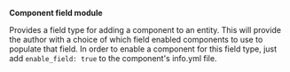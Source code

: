 **Component field module**

Provides a field type for adding a component to an entity. This will provide the author with a choice of which field enabled components to use to populate that field. In order to enable a component for this field type, just add `enable_field: true` to the component's info.yml file.

